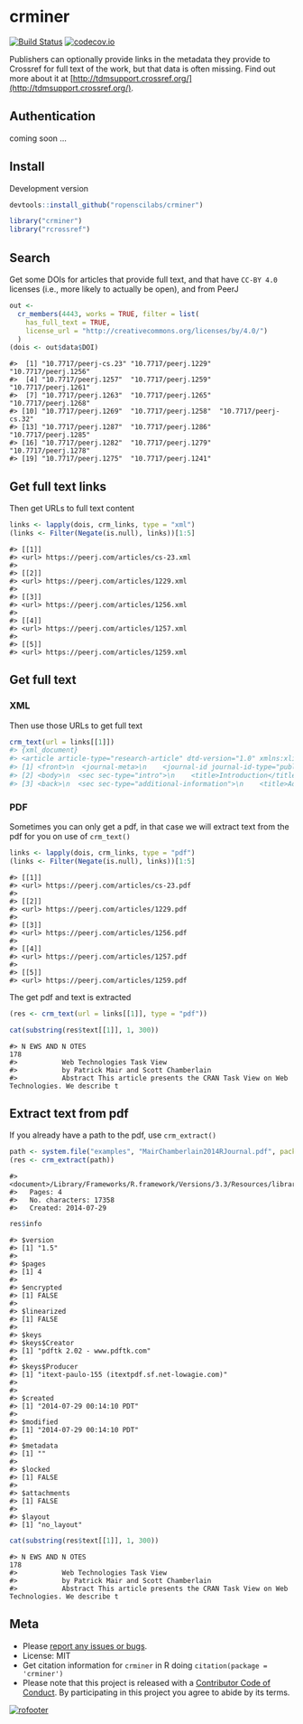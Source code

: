 crminer
=======



[![Build Status](https://travis-ci.org/ropenscilabs/crminer.svg?branch=master)](https://travis-ci.org/ropenscilabs/crminer)
[![codecov.io](https://codecov.io/github/ropenscilabs/crminer/coverage.svg?branch=master)](https://codecov.io/github/ropenscilabs/crminer?branch=master)

Publishers can optionally provide links in the metadata they provide to Crossref for full text of the work, but that data is often missing. Find out more about it at [http://tdmsupport.crossref.org/](http://tdmsupport.crossref.org/).

## Authentication

coming soon ...

## Install

Development version


```r
devtools::install_github("ropenscilabs/crminer")
```


```r
library("crminer")
library("rcrossref")
```

## Search

Get some DOIs for articles that provide full text, and that have
`CC-BY 4.0` licenses (i.e., more likely to actually be open), and from
PeerJ


```r
out <-
  cr_members(4443, works = TRUE, filter = list(
    has_full_text = TRUE,
    license_url = "http://creativecommons.org/licenses/by/4.0/")
  )
(dois <- out$data$DOI)
```

```
#>  [1] "10.7717/peerj-cs.23" "10.7717/peerj.1229"  "10.7717/peerj.1256" 
#>  [4] "10.7717/peerj.1257"  "10.7717/peerj.1259"  "10.7717/peerj.1261" 
#>  [7] "10.7717/peerj.1263"  "10.7717/peerj.1265"  "10.7717/peerj.1268" 
#> [10] "10.7717/peerj.1269"  "10.7717/peerj.1258"  "10.7717/peerj-cs.32"
#> [13] "10.7717/peerj.1287"  "10.7717/peerj.1286"  "10.7717/peerj.1285" 
#> [16] "10.7717/peerj.1282"  "10.7717/peerj.1279"  "10.7717/peerj.1278" 
#> [19] "10.7717/peerj.1275"  "10.7717/peerj.1241"
```

## Get full text links

Then get URLs to full text content


```r
links <- lapply(dois, crm_links, type = "xml")
(links <- Filter(Negate(is.null), links))[1:5]
```

```
#> [[1]]
#> <url> https://peerj.com/articles/cs-23.xml
#> 
#> [[2]]
#> <url> https://peerj.com/articles/1229.xml
#> 
#> [[3]]
#> <url> https://peerj.com/articles/1256.xml
#> 
#> [[4]]
#> <url> https://peerj.com/articles/1257.xml
#> 
#> [[5]]
#> <url> https://peerj.com/articles/1259.xml
```

## Get full text

### XML

Then use those URLs to get full text


```r
crm_text(url = links[[1]])
#> {xml_document}
#> <article article-type="research-article" dtd-version="1.0" xmlns:xlink="http://www.w3.org/1999/xlink" ...
#> [1] <front>\n  <journal-meta>\n    <journal-id journal-id-type="publisher-id">peerj-cs</journal-id>\n ...
#> [2] <body>\n  <sec sec-type="intro">\n    <title>Introduction</title>\n    <p>The question of natural ...
#> [3] <back>\n  <sec sec-type="additional-information">\n    <title>Additional Information and Declarat ...
```

### PDF

Sometimes you can only get a pdf, in that case we will extract text from 
the pdf for you on use of `crm_text()`


```r
links <- lapply(dois, crm_links, type = "pdf")
(links <- Filter(Negate(is.null), links))[1:5]
```

```
#> [[1]]
#> <url> https://peerj.com/articles/cs-23.pdf
#> 
#> [[2]]
#> <url> https://peerj.com/articles/1229.pdf
#> 
#> [[3]]
#> <url> https://peerj.com/articles/1256.pdf
#> 
#> [[4]]
#> <url> https://peerj.com/articles/1257.pdf
#> 
#> [[5]]
#> <url> https://peerj.com/articles/1259.pdf
```

The get pdf and text is extracted


```r
(res <- crm_text(url = links[[1]], type = "pdf"))
```


```r
cat(substring(res$text[[1]], 1, 300))
```

```
#> N EWS AND N OTES                                                                                                     178
#>           Web Technologies Task View
#>           by Patrick Mair and Scott Chamberlain
#>           Abstract This article presents the CRAN Task View on Web Technologies. We describe t
```

## Extract text from pdf

If you already have a path to the pdf, use `crm_extract()`


```r
path <- system.file("examples", "MairChamberlain2014RJournal.pdf", package = "crminer")
(res <- crm_extract(path))
```

```
#> <document>/Library/Frameworks/R.framework/Versions/3.3/Resources/library/crminer/examples/MairChamberlain2014RJournal.pdf
#>   Pages: 4
#>   No. characters: 17358
#>   Created: 2014-07-29
```

```r
res$info
```

```
#> $version
#> [1] "1.5"
#> 
#> $pages
#> [1] 4
#> 
#> $encrypted
#> [1] FALSE
#> 
#> $linearized
#> [1] FALSE
#> 
#> $keys
#> $keys$Creator
#> [1] "pdftk 2.02 - www.pdftk.com"
#> 
#> $keys$Producer
#> [1] "itext-paulo-155 (itextpdf.sf.net-lowagie.com)"
#> 
#> 
#> $created
#> [1] "2014-07-29 00:14:10 PDT"
#> 
#> $modified
#> [1] "2014-07-29 00:14:10 PDT"
#> 
#> $metadata
#> [1] ""
#> 
#> $locked
#> [1] FALSE
#> 
#> $attachments
#> [1] FALSE
#> 
#> $layout
#> [1] "no_layout"
```

```r
cat(substring(res$text[[1]], 1, 300))
```

```
#> N EWS AND N OTES                                                                                                     178
#>           Web Technologies Task View
#>           by Patrick Mair and Scott Chamberlain
#>           Abstract This article presents the CRAN Task View on Web Technologies. We describe t
```


## Meta

* Please [report any issues or bugs](https://github.com/ropenscilabs/crminer/issues).
* License: MIT
* Get citation information for `crminer` in R doing `citation(package = 'crminer')`
* Please note that this project is released with a [Contributor Code of Conduct](CONDUCT.md). By participating in this project you agree to abide by its terms.

[![rofooter](http://ropensci.org/public_images/github_footer.png)](http://ropensci.org)
